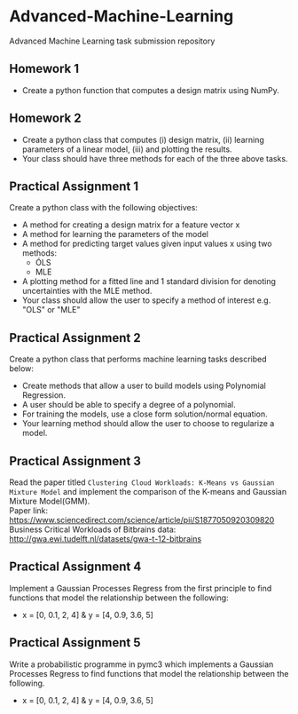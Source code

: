 # Advanced-Machine-Learning
Advanced Machine Learning task submission repository

## Homework 1
- Create a python function that computes a design matrix using NumPy.

## Homework 2
- Create a python class that computes (i) design matrix, (ii) learning parameters of a linear model, (iii) and plotting the results.
- Your class should have three methods for each of the three above tasks. 

## Practical Assignment 1
Create a python class with the following objectives: <br>
- A method for creating a design matrix for a feature vector x
- A method for learning the parameters of the model
- A method for predicting target values given input values x using two methods:
    - ÓLS
    - MLE
 - A plotting method for a fitted line and 1 standard division for denoting uncertainties with the MLE method.
 - Your class should allow the user to specify a method of interest e.g. "OLS" or "MLE"

## Practical Assignment 2
Create a python class that performs machine learning tasks described below: <br>
- Create methods that allow a user to build models using Polynomial Regression.
- A user should be able to specify a degree of a polynomial.
- For training the models, use a close form solution/normal equation. 
- Your learning method should allow the user to choose to regularize a model.

## Practical Assignment 3
Read the paper titled `Clustering Cloud Workloads: K-Means vs Gaussian Mixture Model` and implement the comparison of the K-means and Gaussian Mixture Model(GMM). <br>
Paper link: https://www.sciencedirect.com/science/article/pii/S1877050920309820 <br>
Business Critical Workloads of Bitbrains data: http://gwa.ewi.tudelft.nl/datasets/gwa-t-12-bitbrains

## Practical Assignment 4
Implement a Gaussian Processes Regress from the first principle to find functions that model the relationship between the following:<br>
- x = [0, 0.1, 2, 4] & y = [4, 0.9, 3.6, 5]

## Practical Assignment 5
Write a probabilistic programme in pymc3 which implements a Gaussian Processes Regress to find functions that model the relationship between the following.<br>
- x = [0, 0.1, 2, 4] & y = [4, 0.9, 3.6, 5]




